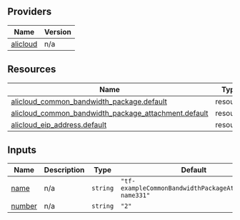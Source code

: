 <!-- BEGIN_TF_DOCS -->
## Providers

| Name | Version |
|------|---------|
| <a name="provider_alicloud"></a> [alicloud](#provider\_alicloud) | n/a |

## Resources

| Name | Type |
|------|------|
| [alicloud_common_bandwidth_package.default](https://registry.terraform.io/providers/hashicorp/alicloud/latest/docs/resources/common_bandwidth_package) | resource |
| [alicloud_common_bandwidth_package_attachment.default](https://registry.terraform.io/providers/hashicorp/alicloud/latest/docs/resources/common_bandwidth_package_attachment) | resource |
| [alicloud_eip_address.default](https://registry.terraform.io/providers/hashicorp/alicloud/latest/docs/resources/eip_address) | resource |

## Inputs

| Name | Description | Type | Default | Required |
|------|-------------|------|---------|:--------:|
| <a name="input_name"></a> [name](#input\_name) | n/a | `string` | `"tf-exampleCommonBandwidthPackageAttachment-name331"` | no |
| <a name="input_number"></a> [number](#input\_number) | n/a | `string` | `"2"` | no |
<!-- END_TF_DOCS -->    